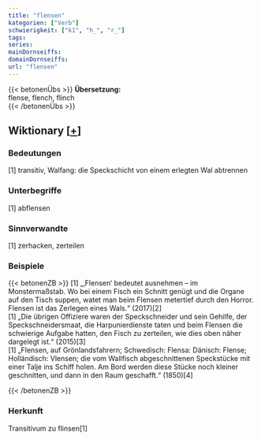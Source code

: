 ```yaml
---
title: "flensen"
kategorien: ["Verb"]
schwierigkeit: ["k1", "h_", "r_"]
tags:
series:
mainDornseiffs:
domainDornseiffs:
url: "flensen"
---
```


{{< betonenÜbs >}}
**Übersetzung:**  
flense, flench, flinch  
{{< /betonenÜbs >}}

## Wiktionary [[+](https://de.wiktionary.org/wiki/flensen)]

### Bedeutungen
[1] transitiv, Walfang: die Speckschicht von einem erlegten Wal abtrennen  

### Unterbegriffe
[1] abflensen  

### Sinnverwandte
[1] zerhacken, zerteilen  

### Beispiele
{{< betonenZB >}}
[1] „‚Flensen‘ bedeutet ausnehmen – im Monstermaßstab. Wo bei einem Fisch ein Schnitt genügt und die Organe auf den Tisch suppen, watet man beim Flensen metertief durch den Horror. Flensen ist das Zerlegen eines Wals.“ (2017)[2]  
[1] „Die übrigen Offiziere waren der Speckschneider und sein Gehilfe, der Speckschneidersmaat, die Harpunierdienste taten und beim Flensen die schwierige Aufgabe hatten, den Fisch zu zerteilen, wie dies oben näher dargelegt ist.“ (2015)[3]  
[1] „Flensen, auf Grönlandsfahrern; Schwedisch: Flensa: Dänisch: Flense; Holländisch: Vlensen; die vom Wallfisch abgeschnittenen Speckstücke mit einer Talje ins Schiff holen. Am Bord werden diese Stücke noch kleiner geschnitten, und dann in den Raum geschafft.“ (1850)[4]  

{{< /betonenZB >}}
### Herkunft
Transitivum zu flinsen[1]  


